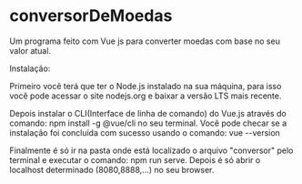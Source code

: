 # conversorDeMoedas
Um programa feito com Vue js para converter moedas com base no seu valor atual. 


Instalação:

Primeiro você terá que ter o Node.js instalado na sua máquina, para isso você pode acessar o site nodejs.org e baixar
a versão LTS mais recente.

Depois instalar o CLI(Interface de linha de comando) do Vue.js através do comando: npm install -g @vue/cli no seu terminal.
Você pode checar se a instalação foi concluída com sucesso usando o comando: vue --version

Finalmente é só ir na pasta onde está localizado o arquivo "conversor" pelo terminal e executar o comando: npm run serve.
Depois é só abrir o localhost determinado (8080,8888,...) no seu browser.
